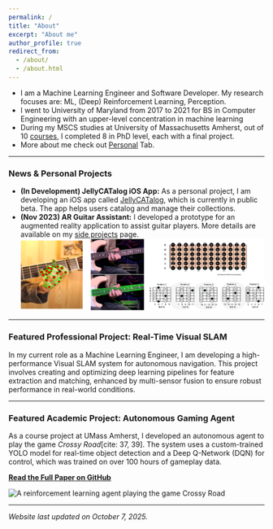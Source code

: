```yaml
---
permalink: /
title: "About"
excerpt: "About me"
author_profile: true
redirect_from: 
  - /about/
  - /about.html
---
```


- I am a Machine Learning Engineer and Software Developer. My research focuses are: ML, (Deep) Reinforcement Learning, Perception. 
- I went to University of Maryland from 2017 to 2021 for BS in Computer Engineering with an upper-level concentration in machine learning
- During my MSCS studies at University of Massachusetts Amherst, out of 10 [courses](https://h-tu.github.io/courses/), I completed 8 in PhD level, each with a final project. 
- More about me check out [Personal](https://h-tu.github.io/personal/) Tab.

---

### News & Personal Projects

* **(In Development) JellyCATalog iOS App:** As a personal project, I am developing an iOS app called [JellyCATalog](https://jellycatalog.github.io/), which is currently in public beta. The app helps users catalog and manage their collections.
* **(Nov 2023) AR Guitar Assistant:** I developed a prototype for an augmented reality application to assist guitar players. More details are available on my [side projects](https://h-tu.github.io/side_project/) page.
![img](images/sample0.png)

---

### Featured Professional Project: Real-Time Visual SLAM

In my current role as a Machine Learning Engineer, I am developing a high-performance Visual SLAM system for autonomous navigation. This project involves creating and optimizing deep learning pipelines for feature extraction and matching, enhanced by multi-sensor fusion to ensure robust performance in real-world conditions.


---

### Featured Academic Project: Autonomous Gaming Agent

As a course project at UMass Amherst, I developed an autonomous agent to play the game *Crossy Road*[cite: 37, 39]. The system uses a custom-trained YOLO model for real-time object detection and a Deep Q-Network (DQN) for control, which was trained on over 100 hours of gameplay data.

**[Read the Full Paper on GitHub](https://github.com/h-tu/course_reports/blob/main/grad_projects/682_Final_Paper.pdf)**

![A reinforcement learning agent playing the game Crossy Road](images/showcase.gif)

---
*Website last updated on October 7, 2025.*